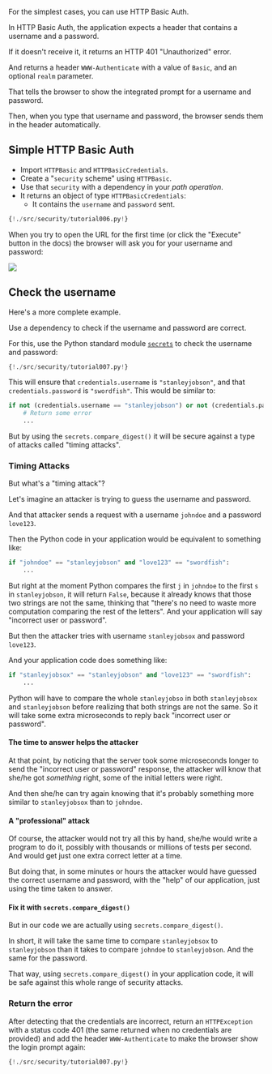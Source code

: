 For the simplest cases, you can use HTTP Basic Auth.

In HTTP Basic Auth, the application expects a header that contains a username and a password.

If it doesn't receive it, it returns an HTTP 401 "Unauthorized" error.

And returns a header `WWW-Authenticate` with a value of `Basic`, and an optional `realm` parameter.

That tells the browser to show the integrated prompt for a username and password.

Then, when you type that username and password, the browser sends them in the header automatically.

## Simple HTTP Basic Auth

* Import `HTTPBasic` and `HTTPBasicCredentials`.
* Create a "`security` scheme" using `HTTPBasic`.
* Use that `security` with a dependency in your *path operation*.
* It returns an object of type `HTTPBasicCredentials`:
    * It contains the `username` and `password` sent.

```Python hl_lines="2 6 10"
{!./src/security/tutorial006.py!}
```

When you try to open the URL for the first time (or click the "Execute" button in the docs) the browser will ask you for your username and password:

<img src="/img/tutorial/security/image12.png">

## Check the username

Here's a more complete example.

Use a dependency to check if the username and password are correct.

For this, use the Python standard module <a href="https://docs.python.org/3/library/secrets.html" class="external-link" target="_blank">`secrets`</a> to check the username and password:

```Python hl_lines="1  13 14 15"
{!./src/security/tutorial007.py!}
```

This will ensure that `credentials.username` is `"stanleyjobson"`, and that `credentials.password` is `"swordfish"`. This would be similar to:

```Python
if not (credentials.username == "stanleyjobson") or not (credentials.password == "swordfish"):
    # Return some error
    ...
```

But by using the `secrets.compare_digest()` it will be secure against a type of attacks called "timing attacks".

### Timing Attacks

But what's a "timing attack"?

Let's imagine an attacker is trying to guess the username and password.

And that attacker sends a request with a username `johndoe` and a password `love123`.

Then the Python code in your application would be equivalent to something like:

```Python
if "johndoe" == "stanleyjobson" and "love123" == "swordfish":
    ...
```

But right at the moment Python compares the first `j` in `johndoe` to the first `s` in `stanleyjobson`, it will return `False`, because it already knows that those two strings are not the same, thinking that "there's no need to waste more computation comparing the rest of the letters". And your application will say "incorrect user or password".

But then the attacker tries with username `stanleyjobsox` and password `love123`.

And your application code does something like:

```Python
if "stanleyjobsox" == "stanleyjobson" and "love123" == "swordfish":
    ...
```

Python will have to compare the whole `stanleyjobso` in both `stanleyjobsox` and `stanleyjobson` before realizing that both strings are not the same. So it will take some extra microseconds to reply back "incorrect user or password".

#### The time to answer helps the attacker

At that point, by noticing that the server took some microseconds longer to send the "incorrect user or password" response, the attacker will know that she/he got _something_ right, some of the initial letters were right.

And then she/he can try again knowing that it's probably something more similar to `stanleyjobsox` than to `johndoe`.

#### A "professional" attack

Of course, the attacker would not try all this by hand, she/he would write a program to do it, possibly with thousands or millions of tests per second. And would get just one extra correct letter at a time.

But doing that, in some minutes or hours the attacker would have guessed the correct username and password, with the "help" of our application, just using the time taken to answer.

#### Fix it with `secrets.compare_digest()`

But in our code we are actually using `secrets.compare_digest()`.

In short, it will take the same time to compare `stanleyjobsox` to `stanleyjobson` than it takes to compare `johndoe` to `stanleyjobson`. And the same for the password.

That way, using `secrets.compare_digest()` in your application code, it will be safe against this whole range of security attacks.

### Return the error

After detecting that the credentials are incorrect, return an `HTTPException` with a status code 401 (the same returned when no credentials are provided) and add the header `WWW-Authenticate` to make the browser show the login prompt again:

```Python hl_lines="16 17 18 19 20"
{!./src/security/tutorial007.py!}
```
